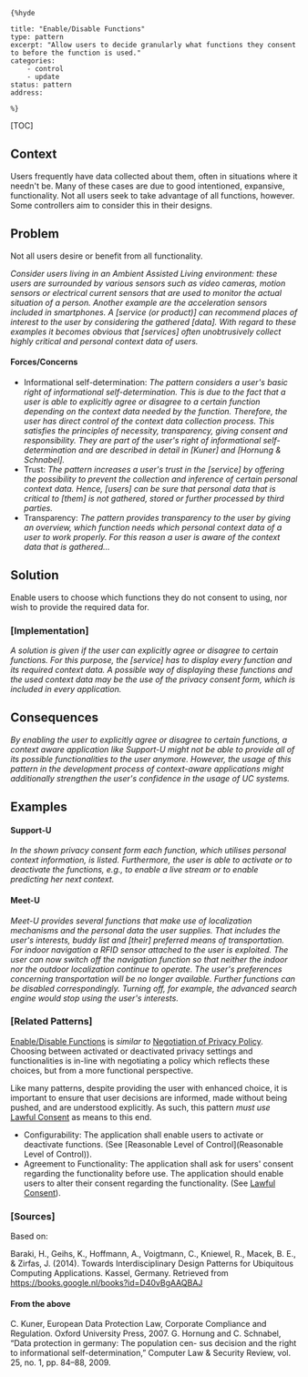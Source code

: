     {%hyde

    title: "Enable/Disable Functions"
    type: pattern
    excerpt: "Allow users to decide granularly what functions they consent to before the function is used."
    categories:
        - control
        - update
    status: pattern
    address:

    %}

[TOC]

<!--### [Also Known As]-->
<!-- All other names the pattern is known by.-->



## Context
<!-- The situations in which the pattern may apply.-->

Users frequently have data collected about them, often in situations where it needn't be. Many of these cases are due to good intentioned, expansive, functionality. Not all users seek to take advantage of all functions, however. Some controllers aim to consider this in their designs.

## Problem
<!-- The problem a pattern addresses, including a list of forces describing why a problem might be difficult to solve.-->

Not all users desire or benefit from all functionality.

_Consider users living in an Ambient Assisted Living environment: these users are surrounded by various sensors such as video cameras, motion sensors or electrical current sensors that are used to monitor the actual situation of a person. Another example are the acceleration sensors included in smartphones. A [service (or product)] can recommend places of interest to the user by considering the gathered [data]. With regard to these examples it becomes obvious that [services] often unobtrusively collect highly critical and personal context data of users._

#### Forces/Concerns
- Informational self-determination: _The pattern considers a user's basic right of informational self-determination. This is due to the fact that a user is able to explicitly agree or disagree to a certain function depending on the context data needed by the function. Therefore, the user has direct control of the context data collection process. This satisfies the principles of necessity, transparency, giving consent and responsibility. They are part of the user's right of informational self-determination and are described in detail in [Kuner] and [Hornung & Schnabel]._
- Trust: _The pattern increases a user's trust in the [service] by offering the possibility to prevent the collection and inference of certain personal context data. Hence, [users] can be sure that personal data that is critical to [them] is not gathered, stored or further processed by third parties._
- Transparency: _The pattern provides transparency to the user by giving an overview, which function needs which personal context data of a user to work properly. For this reason a user is aware of the context data that is gathered..._

## Solution
<!-- A concise description of how the pattern addresses the problem.-->

Enable users to choose which functions they do not consent to using, nor wish to provide the required data for.

<!--### [Structure]-->
<!--A detailed specification of the structural aspects of the pattern. A class diagram if applicable.-->



### [Implementation]
<!--Guidelines for implementing the pattern; code fragments; suggested PETS; policy fragments.-->

_A solution is given if the user can explicitly agree or disagree to certain functions. For this purpose, the [service] has to display every function and its required context data. A possible way of displaying these functions and the used context data may be the use of the privacy consent form, which is included in every application._

## Consequences
<!--The advantages (benefits) and disadvantages (liabilities) of applying the pattern.-->

_By enabling the user to explicitly agree or disagree to certain functions, a context aware application like Support-U might not be able to provide all of its possible functionalities to the user anymore. However, the usage of this pattern in the development process of context-aware applications might additionally strengthen the user's confidence in the usage of UC systems._

<!--### [Constraints]-->
<!-- limitations as a consequence of applying the pattern.-->


## Examples
<!--Motivational example to see how the pattern is applied.-->

#### Support-U
_In the shown privacy consent form each function, which utilises personal context information, is listed. Furthermore, the user is able to activate or to deactivate the functions, e.g., to enable a live stream or to enable predicting her next context._

#### Meet-U
_Meet-U provides several functions that make use of localization mechanisms and the personal data the user supplies. That includes the user's interests, buddy list and [their] preferred means of transportation. For indoor navigation a RFID sensor attached to the user is exploited. The user can now switch off the navigation function so that neither the indoor nor the outdoor localization continue to operate. The user's preferences concerning transportation will be no longer available. Further functions can be disabled correspondingly. Turning off, for example, the advanced search engine would stop using the user's interests._

<!--### [Known Uses]-->
<!-- Pointers to various applications of the pattern.-->



<!--## See Also-->
<!-- Any pointers to relevant information, not contained in the subfields below.-->



### [Related Patterns]
<!-- Supporting and conflicting patterns-->

[Enable/Disable Functions](Enable/Disable-Functions) is _similar to_ [Negotiation of Privacy Policy](Negotiation-of-Privacy-Policy). Choosing between activated or deactivated privacy settings and functionalities is in-line with negotiating a policy which reflects these choices, but from a more functional perspective.

Like many patterns, despite providing the user with enhanced choice, it is important to ensure that user decisions are informed, made without being pushed, and are understood explicitly. As such, this pattern _must use_ [Lawful Consent](Lawful-Consent) as means to this end.

- Configurability: The application shall enable users to activate or deactivate functions. (See [Reasonable Level of Control](Reasonable Level of Control)).
- Agreement to Functionality: The application shall ask for users' consent regarding the functionality before use. The application should enable users to alter their consent regarding the functionality. (See [Lawful Consent](Lawful-Consent)).

### [Sources]
<!-- References to the original source of the pattern.-->

Based on:

Baraki, H., Geihs, K., Hoffmann, A., Voigtmann, C., Kniewel, R., Macek, B. E., & Zirfas, J. (2014). Towards Interdisciplinary Design Patterns for Ubiquitous Computing Applications. Kassel, Germany. Retrieved from https://books.google.nl/books?id=D40vBgAAQBAJ

#### From the above
C. Kuner, European Data Protection Law, Corporate Compliance and Regulation. Oxford University Press, 2007.
G. Hornung and C. Schnabel, “Data protection in germany: The population cen- sus decision and the right to informational self-determination,” Computer Law & Security Review, vol. 25, no. 1, pp. 84–88, 2009.

<!--## General Comments-->
<!-- Separate discussion on the pattern.-->



<!--## Tags-->
<!-- User definable descriptors for additional correlation.-->




